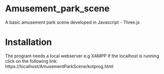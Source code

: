 # Amusement_park_scene
A basic amusement park scene developed in Javascript - Three.js

# Installation
The program needs a local webserver e.g XAMPP
If the localhost is running click on the following link:
https://localhost/AmusementParkScene/kotprog.html
